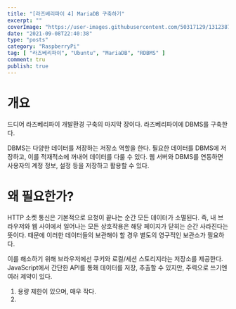 ```yaml
---
title: "[라즈베리파이 4] MariaDB 구축하기"
excerpt: ""
coverImage: "https://user-images.githubusercontent.com/50317129/131238727-666f2aaa-d759-4f62-af73-3856086da73d.png"
date: "2021-09-08T22:40:38"
type: "posts"
category: "RaspberryPi"
tag: [ "라즈베리파이", "Ubuntu", "MariaDB", "RDBMS" ]
comment: tru
publish: true
---
```


# 개요

드디어 라즈베리파이 개발환경 구축의 마지막 장이다. 라즈베리파이에 DBMS를 구축한다.

DBMS는 다양한 데이터를 저장하는 저장소 역할을 한다. 필요한 데이터를 DBMS에 저장하고, 이를 적재적소에 꺼내어 데이터를 다룰 수 있다. 웹 서버와 DBMS를 연동하면 사용자의 계정 정보, 설정 등을 저장하고 활용할 수 있다.

# 왜 필요한가?

HTTP 소켓 통신은 기본적으로 요청이 끝나는 순간 모든 데이터가 소멸된다. 즉, 내 브라우저와 웹 사이에서 일어나는 모든 상호작용은 해당 페이지가 닫히는 순간 사라진다는 뜻이다. 때문에 이러한 데이터들의 보관해야 할 경우 별도의 영구적인 보관소가 필요하다.

이를 해소하기 위해 브라우저에선 쿠키와 로컬/세션 스토리지라는 저장소를 제공한다. JavaScript에서 간단한 API를 통홰 데이터를 저장, 추출할 수 있지만, 주력으로 쓰기엔 여러 제약이 있다.

1. 용량 제한이 있으며, 매우 작다.
2. 
